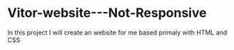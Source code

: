 # Vitor-website---Not-Responsive
 In this project I will create an website for me based primaly with HTML and CSS
